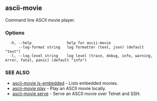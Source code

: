 ## ascii-movie

Command line ASCII movie player.

### Options

```
  -h, --help                help for ascii-movie
      --log-format string   log formatter (text, json) (default "text")
  -l, --log-level string    log level (trace, debug, info, warning, error, fatal, panic) (default "info")
```

### SEE ALSO

* [ascii-movie ls-embedded](ascii-movie_ls-embedded.md)	 - Lists embedded movies.
* [ascii-movie play](ascii-movie_play.md)	 - Play an ASCII movie locally.
* [ascii-movie serve](ascii-movie_serve.md)	 - Serve an ASCII movie over Telnet and SSH.


